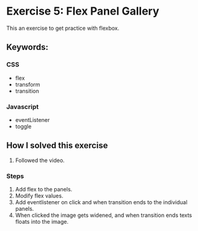 # Exercise 5: Flex Panel Gallery

This an exercise to get practice with flexbox.

## Keywords:

### CSS

- flex
- transform
- transition

### Javascript

- eventListener
- toggle

## How I solved this exercise

1. Followed the video.

### Steps

1. Add flex to the panels.
2. Modify flex values.
3. Add eventlistener on click and when transition ends to the individual panels.
4. When clicked the image gets widened, and when transition ends texts floats into the image.
